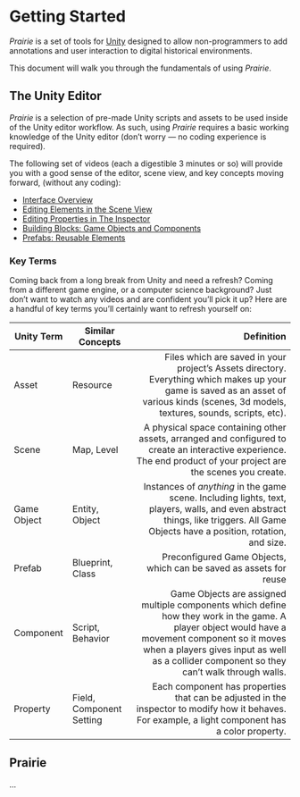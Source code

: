# Getting Started

*Prairie* is a set of tools for [Unity](www.unity3d.com) designed to allow non-programmers to add annotations and user interaction to digital historical environments.

This document will walk you through the fundamentals of using *Prairie*.

## The Unity Editor
*Prairie* is a selection of pre-made Unity scripts and assets to be used inside of the Unity editor workflow. As such, using *Prairie* requires a basic working knowledge of the Unity editor (don’t worry — no coding experience is required).

The following set of videos (each a digestible 3 minutes or so) will provide you with a good sense of the editor, scene view, and key concepts moving forward, (without any coding):

- [Interface Overview](https://unity3d.com/learn/tutorials/topics/interface-essentials/interface-overview?playlist=17090)
- [Editing Elements in the Scene View](https://unity3d.com/learn/tutorials/topics/interface-essentials/scene-view?playlist=17090)
- [Editing Properties in The Inspector](https://unity3d.com/learn/tutorials/topics/interface-essentials/inspector?playlist=17090)
- [Building Blocks: Game Objects and Components](https://unity3d.com/learn/tutorials/topics/interface-essentials/game-objects-and-components?playlist=17090)
- [Prefabs: Reusable Elements](https://unity3d.com/learn/tutorials/topics/interface-essentials/prefabs-concept-usage?playlist=17090)

### Key Terms
Coming back from a long break from Unity and need a refresh? Coming from a different game engine, or a computer science background? Just don’t want to watch any videos and are confident you’ll pick it up? Here are a handful of key terms you’ll certainly want to refresh yourself on:

| Unity Term | Similar Concepts | Definition |
|-|-|-:|
| Asset | Resource | Files which are saved in your project’s Assets directory. Everything which makes up your game is saved as an asset of various kinds (scenes, 3d models, textures, sounds, scripts, etc). |
| Scene | Map, Level | A physical space containing other assets, arranged and configured to create an interactive experience. The end product of your project are the scenes you create. |
| Game Object | Entity, Object | Instances of *anything* in the game scene. Including lights, text, players, walls, and even abstract things, like triggers. All Game Objects have a position, rotation, and size. |
| Prefab | Blueprint, Class | Preconfigured Game Objects, which can be saved as assets for reuse |
| Component | Script, Behavior | Game Objects are assigned multiple components which define how they work in the game. A player object would have a movement component so it moves when a players gives input as well as a collider component so they can’t walk through walls. |
| Property | Field, Component Setting | Each component has properties that can be adjusted in the inspector to modify how it behaves. For example, a light component has a color property. |

## Prairie
...
